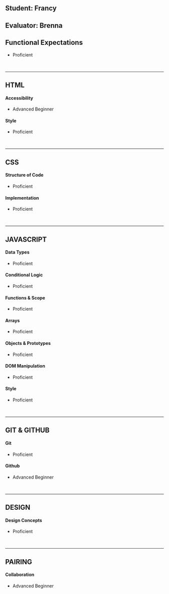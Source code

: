 ## Student: Francy
## Evaluator: Brenna

## Functional Expectations

* Proficient  

<br>

------------------------------------------------------------------

## HTML

#### Accessibility

* Advanced Beginner  

#### Style

* Proficient  

<br>

------------------------------------------------------------------

## CSS

#### Structure of Code

* Proficient  

#### Implementation

* Proficient  

<br>

------------------------------------------------------------------

## JAVASCRIPT

#### Data Types

* Proficient  

#### Conditional Logic

* Proficient  

#### Functions & Scope

* Proficient  

#### Arrays

* Proficient  

#### Objects & Prototypes

* Proficient  

#### DOM Manipulation

* Proficient  

#### Style

* Proficient  

<br>

------------------------------------------------------------------

## GIT & GITHUB

#### Git

* Proficient  

#### Github

* Advanced Beginner  

<br>

------------------------------------------------------------------

## DESIGN

#### Design Concepts

* Proficient  

<br>

------------------------------------------------------------------

## PAIRING

#### Collaboration

* Advanced Beginner  

<br>
